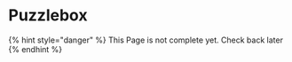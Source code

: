 # Puzzlebox

{% hint style="danger" %}
This Page is not complete yet. Check back later
{% endhint %}


